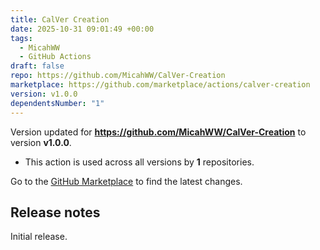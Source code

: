 ```yaml
---
title: CalVer Creation
date: 2025-10-31 09:01:49 +00:00
tags:
  - MicahWW
  - GitHub Actions
draft: false
repo: https://github.com/MicahWW/CalVer-Creation
marketplace: https://github.com/marketplace/actions/calver-creation
version: v1.0.0
dependentsNumber: "1"
---
```



Version updated for **https://github.com/MicahWW/CalVer-Creation** to version **v1.0.0**.
- This action is used across all versions by **1** repositories.

Go to the [GitHub Marketplace](https://github.com/marketplace/actions/calver-creation) to find the latest changes.

## Release notes

Initial release.
